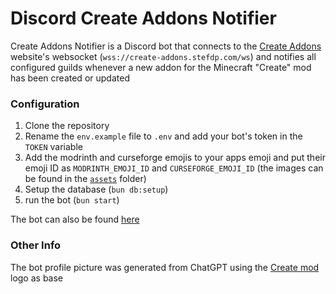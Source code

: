 # Discord Create Addons Notifier

Create Addons Notifier is a Discord bot that connects to the [Create Addons](https://create-addons.stefdp.com) website's websocket (`wss://create-addons.stefdp.com/ws`) and notifies all configured guilds whenever a new addon for the Minecraft "Create" mod has been created or updated

### Configuration

1. Clone the repository
2. Rename the `env.example` file to `.env` and add your bot's token in the `TOKEN` variable
4. Add the modrinth and curseforge emojis to your apps emoji and put their emoji ID as `MODRINTH_EMOJI_ID` and `CURSEFORGE_EMOJI_ID` (the images can be found in the [`assets`](/assets) folder)
3. Setup the database (`bun db:setup`)
4. run the bot (`bun start`)

The bot can also be found [here](https://discord.com/oauth2/authorize?client_id=1390937506710683708&permissions=536870912&integration_type=0&scope=bot+applications.commands)

### Other Info

The bot profile picture was generated from ChatGPT using the [Create mod](https://modrinth.com/mod/create) logo as base